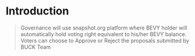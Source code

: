 # Introduction

> Governance will use snapshot.org platform where BEVY holder will automatically hold voting right equivalent to his/her BEVY balance. Voters can choose to Approve or Reject the proposals submitted by BUCK Team
